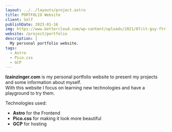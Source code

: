 ```yaml
---
layout: ../../layouts/project.astro
title: PORTFOLIO Website
client: Self
publishDate: 2023-01-16
img: https://www.bettercloud.com/wp-content/uploads/2021/07/it-guy-ftr-2.png
website: /project/portfolio
description: |
  My personal portfolio website.
tags:
  - Astro
  - Pico.css
  - GCP
---
```


**lzainzinger.com** is my personal portfolio website to present my projects and some information about myself.  
With this website I focus on learning new technologies and have a playground to try them.

Technologies used:
- **Astro** for the Frontend
- **Pico.css** for making it look more beautiful
- **GCP** for hosting
